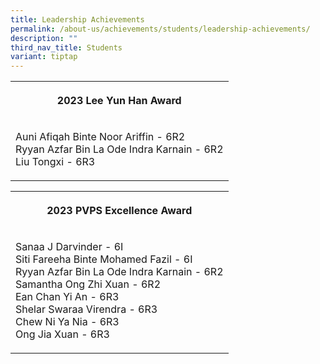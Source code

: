 ```yaml
---
title: Leadership Achievements
permalink: /about-us/achievements/students/leadership-achievements/
description: ""
third_nav_title: Students
variant: tiptap
---
```

<table>
<tbody>
<tr>
<th rowspan="1" colspan="1">
<p>2023 <strong>Lee Yun Han Award</strong>
</p>
</th>
</tr>
<tr>
<td rowspan="1" colspan="1">
<p>Auni Afiqah Binte Noor Ariffin - 6R2
<br>Ryyan Azfar Bin La Ode Indra Karnain - 6R2
<br>Liu Tongxi - 6R3</p>
</td>
</tr>
</tbody>
</table>
<table>
<tbody>
<tr>
<th rowspan="1" colspan="1">
<p>2023 <strong>PVPS Excellence Award</strong>
</p>
</th>
</tr>
<tr>
<td rowspan="1" colspan="1">
<p>Sanaa J Darvinder - 6I
<br>Siti Fareeha Binte Mohamed Fazil - 6I
<br>Ryyan Azfar Bin La Ode Indra Karnain - 6R2
<br>Samantha Ong Zhi Xuan - 6R2
<br>Ean Chan Yi An - 6R3
<br>Shelar Swaraa Virendra - 6R3
<br>Chew Ni Ya Nia - 6R3
<br>Ong Jia Xuan - 6R3</p>
</td>
</tr>
</tbody>
</table>
<p></p>